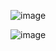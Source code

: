 
![image](https://user-images.githubusercontent.com/40884275/61440604-2e65dd80-a901-11e9-8456-35e4fccd3b4a.png)

![image](https://user-images.githubusercontent.com/40884275/61440666-4b021580-a901-11e9-89d2-7a372982cd39.png)
